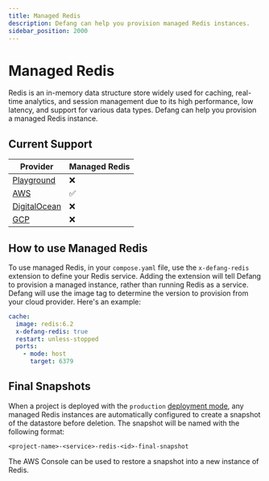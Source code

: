 ```yaml
---
title: Managed Redis
description: Defang can help you provision managed Redis instances.
sidebar_position: 2000
---
```


# Managed Redis

Redis is an in-memory data structure store widely used for caching, real-time analytics, and session management due to its high performance, low latency, and support for various data types. Defang can help you provision a managed Redis instance.

## Current Support

| Provider | Managed Redis |
| --- | --- |
| [Playground](/docs/providers/playground#managed-services) | ❌ |
| [AWS](/docs/providers/aws#managed-storage) | ✅ |
| [DigitalOcean](/docs/providers/digitalocean#future-improvements) | ❌ |
| [GCP](/docs/providers/gcp#future-improvements) | ❌ |

## How to use Managed Redis

To use managed Redis, in your `compose.yaml` file, use the `x-defang-redis` extension to define your Redis service. Adding the extension will tell Defang to provision a managed instance, rather than running Redis as a service. Defang will use the image tag to determine the version to provision from your cloud provider. Here's an example:

```yaml
cache:
  image: redis:6.2
  x-defang-redis: true
  restart: unless-stopped
  ports:
    - mode: host
      target: 6379
```

## Final Snapshots

When a project is deployed with the `production` [deployment mode](/docs/concepts/deployment-modes), any managed Redis instances are automatically
configured to create a snapshot of the datastore before deletion. The snapshot will be named with the following format:

`
<project-name>-<service>-redis-<id>-final-snapshot
`

The AWS Console can be used to restore a snapshot into a new instance of Redis.
